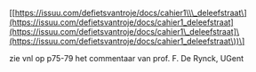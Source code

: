 \[[https://issuu.com/defietsvantroje/docs/cahier1\\\_deleefstraat\](https://issuu.com/defietsvantroje/docs/cahier1_deleefstraat](https://issuu.com/defietsvantroje/docs/cahier1\_deleefstraat]\(https://issuu.com/defietsvantroje/docs/cahier1_deleefstraat\))\]

zie vnl op p75-79 het commentaar van prof. F. De Rynck, UGent
